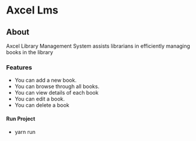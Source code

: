 # Axcel Lms

## About

Axcel Library Management System  assists librarians in efficiently managing books in the library

### Features

- You can add a new book.
- You can browse through all books.
- You can view details of each book
- You can edit a book.
- You can delete a book

#### Run Project
- yarn run
